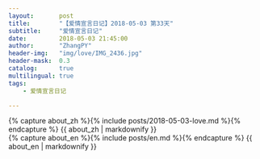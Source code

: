 ```yaml
---
layout:       post
title:        "【爱情宣言日记】2018-05-03 第33天"
subtitle:     "爱情宣言日记"
date:         2018-05-03 21:45:00
author:       "ZhangPY"
header-img:   "img/love/IMG_2436.jpg"
header-mask:  0.3
catalog:      true
multilingual: true
tags:
    - 爱情宣言日记

---
```


<!-- Chinese Version -->
<div class="zh post-container">
    {% capture about_zh %}{% include posts/2018-05-03-love.md %}{% endcapture %}
    {{ about_zh | markdownify }}
</div>

<!-- English Version -->
<div class="en post-container">
    {% capture about_en %}{% include posts/en.md %}{% endcapture %}
    {{ about_en | markdownify }}
</div>